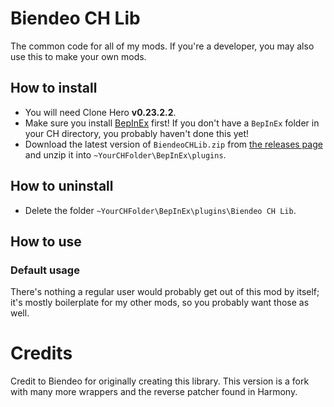 # Biendeo CH Lib
The common code for all of my mods. If you're a developer, you may also use this to make your own mods.

## How to install
- You will need Clone Hero **v0.23.2.2**.
- Make sure you install [BepInEx](https://github.com/BepInEx/BepInEx) first! If you don't have a `BepInEx` folder in your CH directory, you probably haven't done this yet!
- Download the latest version of `BiendeoCHLib.zip` from [the releases page](https://github.com/RileyTheFox/RileyCHTweaks/releases) and unzip it into `~YourCHFolder\BepInEx\plugins`.

## How to uninstall
- Delete the folder `~YourCHFolder\BepInEx\plugins\Biendeo CH Lib`.

## How to use
### Default usage
There's nothing a regular user would probably get out of this mod by itself; it's mostly boilerplate for my other mods, so you probably want those as well.

# Credits
Credit to Biendeo for originally creating this library. This version is a fork with many more wrappers and the reverse patcher found in Harmony.
